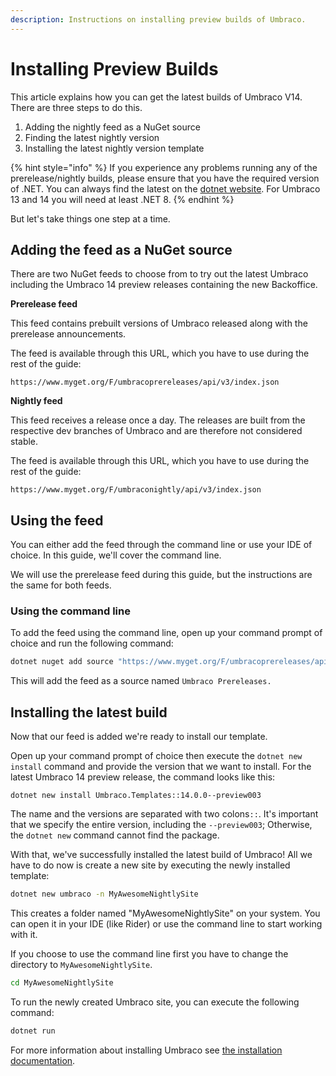 ```yaml
---
description: Instructions on installing preview builds of Umbraco.
---
```


# Installing Preview Builds

This article explains how you can get the latest builds of Umbraco V14. There are three steps to do this.

1. Adding the nightly feed as a NuGet source
2. Finding the latest nightly version
3. Installing the latest nightly version template

{% hint style="info" %}
If you experience any problems running any of the prerelease/nightly builds, please ensure that you have the required version of .NET. You can always find the latest on the [dotnet website](https://dotnet.microsoft.com/en-us/). For Umbraco 13 and 14 you will need at least .NET 8.
{% endhint %}

But let's take things one step at a time.

## Adding the feed as a NuGet source

There are two NuGet feeds to choose from to try out the latest Umbraco including the Umbraco 14 preview releases containing the new Backoffice.

**Prerelease feed**

This feed contains prebuilt versions of Umbraco released along with the prerelease announcements.

The feed is available through this URL, which you have to use during the rest of the guide:

```
https://www.myget.org/F/umbracoprereleases/api/v3/index.json
```

**Nightly feed**

This feed receives a release once a day. The releases are built from the respective dev branches of Umbraco and are therefore not considered stable.

The feed is available through this URL, which you have to use during the rest of the guide:

```
https://www.myget.org/F/umbraconightly/api/v3/index.json
```

## Using the feed

You can either add the feed through the command line or use your IDE of choice. In this guide, we'll cover the command line.

We will use the prerelease feed during this guide, but the instructions are the same for both feeds.

### Using the command line

To add the feed using the command line, open up your command prompt of choice and run the following command:

```bash
dotnet nuget add source "https://www.myget.org/F/umbracoprereleases/api/v3/index.json" -n "Umbraco Prereleases"
```

This will add the feed as a source named `Umbraco Prereleases.`

## Installing the latest build

Now that our feed is added we're ready to install our template.

Open up your command prompt of choice then execute the `dotnet new install` command and provide the version that we want to install. For the latest Umbraco 14 preview release, the command looks like this:

```
dotnet new install Umbraco.Templates::14.0.0--preview003
```

The name and the versions are separated with two colons`::`. It's important that we specify the entire version, including the `--preview003`; Otherwise, the `dotnet new` command cannot find the package.

With that, we've successfully installed the latest build of Umbraco! All we have to do now is create a new site by executing the newly installed template:

```bash
dotnet new umbraco -n MyAwesomeNightlySite
```

This creates a folder named "MyAwesomeNightlySite" on your system. You can open it in your IDE (like Rider) or use the command line to start working with it. 

If you choose to use the command line first you have to change the directory to `MyAwesomeNightlySite`.

```bash
cd MyAwesomeNightlySite
```

To run the newly created Umbraco site, you can execute the following command:

```bash
dotnet run
```

For more information about installing Umbraco see [the installation documentation](broken-reference).
